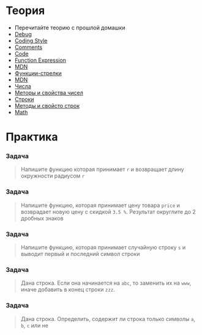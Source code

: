 # Теория
- Перечитайте теорию с прошлой домашки
- [Debug](https://learn.javascript.ru/debugging-chrome)
- [Coding Style](https://learn.javascript.ru/coding-style)
- [Comments](https://learn.javascript.ru/comments)
- [Code](https://learn.javascript.ru/ninja-code)
- [Function Expression](https://learn.javascript.ru/function-expressions)
- [MDN](https://developer.mozilla.org/ru/docs/Web/JavaScript/Reference/Operators/function)
- [Функции-стрелки](https://learn.javascript.ru/arrow-functions-basics)
- [MDN](https://developer.mozilla.org/ru/docs/Web/JavaScript/Reference/Functions/Arrow_functions) 
- [Числа](https://learn.javascript.ru/number)
- [Меторы и свойства чисел](https://developer.mozilla.org/ru/docs/Web/JavaScript/Reference/Global_Objects/Number)
- [Строки](https://learn.javascript.ru/string)
- [Методы и свойсто строк](https://developer.mozilla.org/ru/docs/Web/JavaScript/Reference/Global_Objects/String)
- [Math](https://developer.mozilla.org/ru/docs/Web/JavaScript/Reference/Global_Objects/Math)



# Практика

### Задача

> Напишите функцию которая принимает `r` и возвращает длину окружности радиусом `r`

### Задача

> Напишите функцию, которая принимает цену товара `price` и возврадает новую цену с скидкой `3.5 %`. Результат округлите до 2 дробных знаков

### Задача

> Напишите функцию, которая принимает случайную строку `s` и выводит первый и последний символ строки

### Задача

> Дана строка. Если она начинается на `abc`, то заменить их на `www`, иначе добавить в конец строки `zzz`.

### Задача

> Дана строка. Определить, содержит ли строка только символы `a`, `b`, `c` или не

